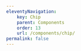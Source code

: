 ```yaml
---
eleventyNavigation:
    key: Chip
    parent: Components
    order: 13
    url: /components/chip/
permalink: false
---
```


